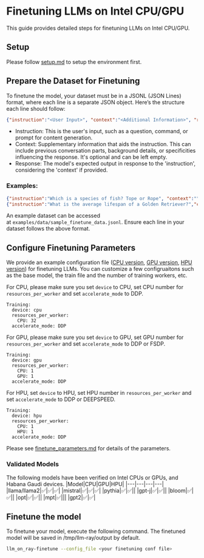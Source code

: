 # Finetuning LLMs on Intel CPU/GPU

This guide provides detailed steps for finetuning LLMs on Intel CPU/GPU.

## Setup
Please follow [setup.md](setup.md) to setup the environment first.

## Prepare the Dataset for Finetuning

To finetune the model, your dataset must be in a JSONL (JSON Lines) format, where each line is a separate JSON object. Here’s the structure each line should follow:

``` json
{"instruction":"<User Input>", "context":"<Additional Information>", "response":"<Expected Output>"}
```

- Instruction: This is the user's input, such as a question, command, or prompt for content generation.
- Context: Supplementary information that aids the instruction. This can include previous conversation parts, background details, or specificities influencing the response. It's optional and can be left empty.
- Response: The model's expected output in response to the 'instruction', considering the 'context' if provided.

### Examples:
``` json
{"instruction":"Which is a species of fish? Tope or Rope", "context":"", "response":"Tope"}
{"instruction":"What is the average lifespan of a Golden Retriever?","context":"Golden Retrievers are a generally healthy breed; they have an average lifespan of 12 to 13 years. Irresponsible breeding to meet high demand has led to the prevalence of inherited health problems in some breed lines, including allergic skin conditions, eye problems and sometimes snappiness. These problems are rarely encountered in dogs bred from responsible breeders.","response":"The average lifespan of a Golden Retriever is 12 to 13 years."}
```

An example dataset can be accessed at `examples/data/sample_finetune_data.jsonl`. Ensure each line in your dataset follows the above format.

## Configure Finetuning Parameters

We provide an example configuration file ([CPU version](../llm_on_ray/finetune/finetune.yaml), [GPU version](../examples/finetune/gpt_j_6b/finetune_intel_gpu.yaml), [HPU version](../examples/finetune/gpt_j_6b/finetune_hpu.yaml)) for finetuning LLMs. You can customize a few configruaitons such as the base model, the train file and the number of training workers, etc.

For CPU, please make sure you set `device` to CPU, set CPU number for `resources_per_worker` and set `accelerate_mode` to DDP.
```
Training:
  device: cpu
  resources_per_worker:
    CPU: 32
  accelerate_mode: DDP
```
For GPU, please make sure you set `device` to GPU, set GPU number for `resources_per_worker` and set `accelerate_mode` to DDP or FSDP.
```
Training:
  device: gpu
  resources_per_worker:
    CPU: 1
    GPU: 1
  accelerate_mode: DDP
```
For HPU, set `device` to HPU, set HPU number in `resources_per_worker` and set `accelerate_mode` to DDP or DEEPSPEED.
```
Training:
  device: hpu
  resources_per_worker:
    CPU: 1
    HPU: 1
  accelerate_mode: DDP
```
Please see [finetune_parameters.md](finetune_parameters.md) for details of the parameters.


### Validated Models
The following models have been verified on Intel CPUs or GPUs, and Habana Gaudi devices.
|Model|CPU|GPU|HPU|
|---|---|---|---|
|llama/llama2|✅|✅|✅|
|mistral|✅|✅|✅|
|pythia|✅|✅||
|gpt-j|✅|✅||
|bloom|✅|✅||
|opt|✅|✅||
|mpt|✅|||
|gpt2|✅|✅|

## Finetune the model
To finetune your model, execute the following command. The finetuned model will be saved in /tmp/llm-ray/output by default.
``` bash
llm_on_ray-finetune --config_file <your finetuning conf file>
```
